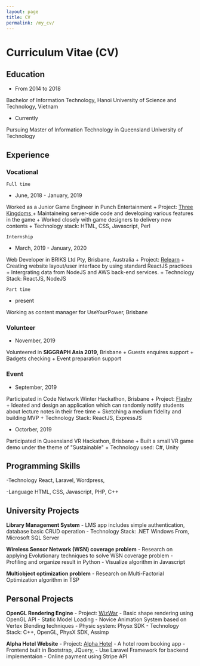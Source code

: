 ```yaml
---
layout: page
title: CV
permalink: /my_cv/
---
```


# Curriculum Vitae (CV)

<h2 class="cv-list-title">Education</h2>

* From 2014 to 2018

Bachelor of Information Technology, Hanoi University of Science and Technology, Vietnam

* Currently

Pursuing Master of Information Technology in Queensland University of Technology

<h2 class="cv-list-title">Experience</h2>

<h3 class="cv-list-sub-title">Vocational</h3>

```Full time```

* June, 2018 - January, 2019

Worked as a Junior Game Engineer in Punch Entertainment
    + Project: <a href="https://apps.qoo-app.com/en/app/1837">Three Kingdoms </a> 
    + Maintaineing server-side code and developing various features in the game
    + Worked closely with game designers to delivery new contents
    + Technology stack: HTML, CSS, Javascript, Perl

```Internship```

* March, 2019 - January, 2020

Web Developer in BRIKS Ltd Pty, Brisbane, Australia
    + Project: <a href="http://app.relearnapp.com/">Relearn</a>
    + Creating website layout/user interface by using standard ReactJS practices
    + Intergrating data from NodeJS and AWS back-end services.
    + Technology Stack: ReactJS, NodeJS

```Part time```

* present

Working as content manager for UseYourPower, Brisbane


<h3 class="cv-list-sub-title">Volunteer</h3>

* November, 2019

Volunteered in **SIGGRAPH Asia 2019**, Brisbane
    + Guests enquires support
    + Badgets checking
    + Event preparation support

<h3 class="cv-list-sub-title">Event</h3>

* September, 2019

Participated in Code Network Winter Hackathon, Brisbane
    + Project: <a href="https://github.com/kodah2510/flashy_app">Flashy</a>
    + Ideated and design an application which can randomly notify students about lecture notes in their free time
    + Sketching a medium fidelity and building MVP
    + Technology Stack: ReactJS, ExpressJS

* Octorber, 2019

Participated in Queensland VR Hackathon, Brisbane
    + Built a small VR game demo under the theme of "Sustainable"
    + Technology used: C#, Unity

<h2 class="cv-list-title">Programming Skills</h2>

-Technology
React, Laravel, Wordpress,

-Language
HTML, CSS, Javascript, PHP, C++

<h2 class="cv-list-title">University Projects</h2>

**Library Management System**
    - LMS app includes simple authentication, database basic CRUD operation
    - Technology Stack: .NET Windows From, Microsoft SQL Server

**Wireless Sensor Network (WSN) coverage problem**
    - Research on applying Evolutionary techniques to solve WSN coverage problem
    - Profiling and organize result in Python
    - Visualize algorithm in Javascript

**Multiobject optimization problem**
    - Research on Multi-Factorial Optimization algorithm in TSP
    
<h2 class="cv-list-title">Personal Projects</h2>

**OpenGL Rendering Engine**
    - Project: <a href="gitlab.com/dangkhoa1996/wizwar">WizWar</a>
    - Basic shape rendering using OpenGL API
    - Static Model Loading
    - Novice Animation System based on Vertex Blending techniques
    - Physic system: Physx SDK
    - Technology Stack: C++, OpenGL, PhysX SDK, Assimp

**Alpha Hotel Website**
    - Project: <a href="github.com/kodah2510/AlphaHotel">Alpha Hotel</a>
    - A hotel room booking app
    - Frontend built in Bootstrap, JQuery,
    - Use Laravel Framework for backend implementaion
    - Online payment using Stripe API
    






